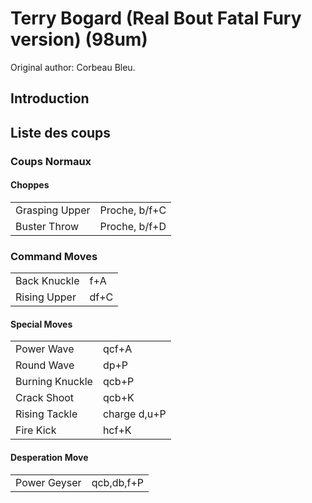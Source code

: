 # Terry Bogard (Real Bout Fatal Fury version) (98um)

Original author: Corbeau Bleu.

## Introduction

## Liste des coups

### Coups Normaux

#### Choppes

|                |               |
|----------------|---------------|
| Grasping Upper | Proche, b/f+C |
| Buster Throw   | Proche, b/f+D |

### Command Moves

|              |      |
|--------------|------|
| Back Knuckle | f+A  |
| Rising Upper | df+C |

#### Special Moves

|                 |              |
|-----------------|--------------|
| Power Wave      | qcf+A        |
| Round Wave      | dp+P         |
| Burning Knuckle | qcb+P        |
| Crack Shoot     | qcb+K        |
| Rising Tackle   | charge d,u+P |
| Fire Kick       | hcf+K        |

#### Desperation Move

|              |            |
|--------------|------------|
| Power Geyser | qcb,db,f+P |
